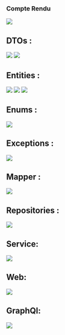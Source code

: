 <h3>Compte Rendu</h3>
<img src="Captures/Capture.png">
<h2>DTOs :</h2>
<img src="Captures/Capture1.png">
<img src="Captures/Capture2.png">
<h2>Entities :</h2>
<img src="Captures/Capture3.png">
<img src="Captures/Capture4.png">
<img src="Captures/Capture5.png">

<h2>Enums :</h2>
<img src="Captures/Capture6.png">
<h2>Exceptions :</h2>
<img src="Captures/Capture7.png">
<h2>Mapper :</h2>
<img src="Captures/Capture8.png">
<h2>Repositories :</h2>
<img src="Captures/Capture9.png">
<h2>Service:</h2>
<img src="Captures/Capture10.png">

<h2>Web:</h2>
<img src="Captures/Capture11.png">

<h2>GraphQl:</h2>
<img src="Captures/Capture16.png">